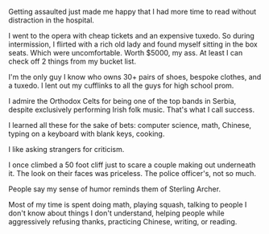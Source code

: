 Getting assaulted just made me happy that I had more time to read without distraction in the hospital.

I went to the opera with cheap tickets and an expensive tuxedo. So during intermission, I flirted with a rich old lady and found myself sitting in the box seats. Which were uncomfortable. Worth $5000, my ass. At least I can check off 2 things from my bucket list.

I'm the only guy I know who owns 30+ pairs of shoes, bespoke clothes, and a tuxedo. I lent out my cufflinks to all the guys for high school prom.

I admire the Orthodox Celts for being one of the top bands in Serbia, despite exclusively performing Irish folk music. That's what I call success.

I learned all these for the sake of bets: computer science, math, Chinese, typing on a keyboard with blank keys, cooking.

I like asking strangers for criticism.

I once climbed a 50 foot cliff just to scare a couple making out underneath it. The look on their faces was priceless. The police officer's, not so much.

People say my sense of humor reminds them of Sterling Archer.

Most of my time is spent doing math, playing squash, talking to people I don't know about things I don't understand, helping people while aggressively refusing thanks, practicing Chinese, writing, or reading.